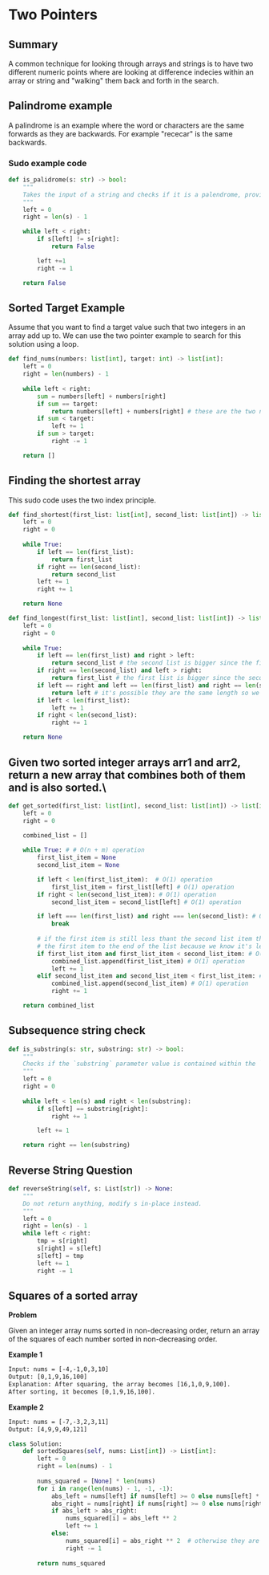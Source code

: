 # Two Pointers

## Summary

A common technique for looking through arrays and strings is to have two different numeric points where are looking at difference indecies within an array or string and "walking" them back and forth in the search.

## Palindrome example

A palindrome is an example where the word or characters are the same forwards as they are backwards. For example "rececar" is the same backwards. 

### Sudo example code

```python
def is_palidrome(s: str) -> bool:
    """
    Takes the input of a string and checks if it is a palendrome, provided that the entire string matches its own reversed version.
    """
    left = 0
    right = len(s) - 1

    while left < right:
        if s[left] != s[right]:
            return False

        left +=1
        right -= 1

    return False
```

## Sorted Target Example

Assume that you want to find a target value such that two integers in an array add up to. We can use the two pointer example to search for this solution using a loop.

```python
def find_nums(numbers: list[int], target: int) -> list[int]:
    left = 0
    right = len(numbers) - 1
    
    while left < right:
        sum = numbers[left] + numbers[right]
        if sum == target:
            return numbers[left] + numbers[right] # these are the two numbers that add up together
        if sum < target:
            left += 1
        if sum > target:
            right -= 1

    return []
```

## Finding the shortest array

This sudo code uses the two index principle.

```python
def find_shortest(first_list: list[int], second_list: list[int]) -> list[int]|None:
    left = 0
    right = 0
    
    while True:
        if left == len(first_list):
            return first_list
        if right == len(second_list):
            return second_list
        left += 1
        right += 1

    return None

def find_longest(first_list: list[int], second_list: list[int]) -> list[int]|None:
    left = 0
    right = 0
    
    while True:
        if left == len(first_list) and right > left:
            return second_list # the second list is bigger since the first list has been exhausted
        if right == len(second_list) and left > right:
            return first_list # the first list is bigger since the second list has been exhausted
        if left == right and left == len(first_list) and right == len(second_list):
            return left # it's possible they are the same length so we need to break out of this case
        if left < len(first_list):
            left += 1
        if right < len(second_list):
            right += 1

    return None
```

##  Given two sorted integer arrays arr1 and arr2, return a new array that combines both of them and is also sorted.\

```python
def get_sorted(first_list: list[int], second_list: list[int]) -> list[int]:
    left = 0
    right = 0
    
    combined_list = []

    while True: # # O(n + m) operation
        first_list_item = None
        second_list_item = None

        if left < len(first_list_item):  # O(1) operation
            first_list_item = first_list[left] # O(1) operation
        if right < len(second_list_item): # O(1) operation
            second_list_item = second_list[left] # O(1) operation

        if left === len(first_list) and right === len(second_list): # O(1) operation
            break
        
        # if the first item is still less thant the second list item then we can imply that we can append
        # the first item to the end of the list because we know it's less than the second list item
        if first_list_item and first_list_item < second_list_item: # O(1) operation
            combined_list.append(first_list_item) # O(1) operation
            left += 1
        elif second_list_item and second_list_item < first_list_item: # O(1) operation
            combined_list.append(second_list_item) # O(1) operation
            right += 1

    return combined_list
```


## Subsequence string check


```python
def is_substring(s: str, substring: str) -> bool:
    """
    Checks if the `substring` parameter value is contained within the `s` parameter
    """
    left = 0
    right = 0
    
    while left < len(s) and right < len(substring):
        if s[left] == substring[right]:
            right += 1

        left += 1

    return right == len(substring)
```

## Reverse String Question


```python
def reverseString(self, s: List[str]) -> None:
    """
    Do not return anything, modify s in-place instead.
    """
    left = 0
    right = len(s) - 1
    while left < right:
        tmp = s[right]
        s[right] = s[left]
        s[left] = tmp
        left += 1
        right -= 1
```

## Squares of a sorted array

**Problem**

Given an integer array nums sorted in non-decreasing order, return an array of the squares of each number sorted in non-decreasing order.

**Example 1**

```txt
Input: nums = [-4,-1,0,3,10]
Output: [0,1,9,16,100]
Explanation: After squaring, the array becomes [16,1,0,9,100].
After sorting, it becomes [0,1,9,16,100].
```

**Example 2**

```txt
Input: nums = [-7,-3,2,3,11]
Output: [4,9,9,49,121]
```

```python
class Solution:
    def sortedSquares(self, nums: List[int]) -> List[int]:
        left = 0
        right = len(nums) - 1
        
        nums_squared = [None] * len(nums)
        for i in range(len(nums) - 1, -1, -1):
            abs_left = nums[left] if nums[left] >= 0 else nums[left] * -1
            abs_right = nums[right] if nums[right] >= 0 else nums[right] * -1
            if abs_left > abs_right:
                nums_squared[i] = abs_left ** 2
                left += 1
            else:
                nums_squared[i] = abs_right ** 2  # otherwise they are the same or abs_right is greater
                right -= 1
                
        return nums_squared
```
